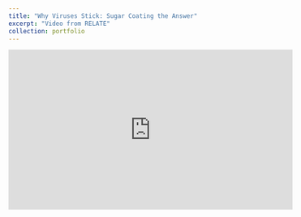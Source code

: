 ```yaml
---
title: "Why Viruses Stick: Sugar Coating the Answer"
excerpt: "Video from RELATE"
collection: portfolio
---
```

<div class="embed-responsive embed-responsive-16by9">
  <iframe class="embed-responsive-item" width="560" height="315"
    src="https://www.youtube.com/embed/4iCq5SmdvJ4&t" frameborder="0"> 
    </iframe>
</div>
  

